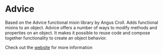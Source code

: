 # Advice #

Based on the Advice functional mixin library by Angus Croll. Adds functional mixins to an object.
Advice offers a number of ways to modify methods and properties on an object. 
It makes it possible to reuse code and compose together functionality to create an object behavior.

Check out the [website]('index.html') for more information